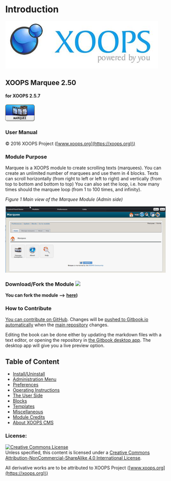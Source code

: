 # Introduction

![logoXoops.jpg](.gitbook/assets/logoxoops.jpg)

## XOOPS Marquee 2.50

#### for XOOPS 2.5.7
  
![logoModule.png](.gitbook/assets/logomodule.png)

### User Manual

© 2016 XOOPS Project \([www.xoops.org](https://xoops.org)\)

### Module Purpose

Marquee is a XOOPS module to create scrolling texts \(marquees\). You can create an unlimited number of marquees and use them in 4 blocks. Texts can scroll horizontally \(from right to left or left to right\) and vertically \(from top to bottom and bottom to top\) You can also set the loop, i.e. how many times should the marquee loop \(from 1 to 100 times, and infinity\).

 _Figure 1 Main view of the Marquee Module \(Admin side\)_

![image007.png](.gitbook/assets/image007.png)

### Download/Fork the Module ![](https://xoops.org/images/forkit.png)

**You can fork the module --&gt;** [**here**](https://github.com/XoopsModules25x/marquee)**\)**

### How to Contribute

[You can contribute on GitHub](https://github.com/XoopsDocs/marquee-tutorial). Changes will be [pushed to Gitbook.io automatically](https://www.gitbook.com/book/xoops/marquee-tutorial/activity) when the [main repository](https://github.com/XoopsDocs/marquee-tutorial) changes.
         
Editing the book can be done either by updating the markdown files with a text editor, or opening the repository in [the Gitbook desktop app](https://github.com/GitbookIO/editor/blob/master/README.md). The desktop app will give you a live preview option.
  
## Table of Content
  
* [Install/Uninstall](install-uninstall.md)
* [Administration Menu](administration-menu.md)
* [Preferences](preferences.md)
* [Operating Instructions](operating-instructions.md)
* [The User Side](the-user-side.md)
* [Blocks](blocks.md)
* [Templates](templates.md)
* [Miscellaneous](https://github.com/xoops/xoops-marquee-module/tree/532116f2aa038fce1ffab4decb619e8667613fef/en/book/8other.md) 
* [Module Credits](module-credits.md)
* [About XOOPS CMS](about-xoops-cms.md)

### License:
  
[![Creative Commons License](https://i.creativecommons.org/l/by-nc-sa/4.0/88x31.png)](http://creativecommons.org/licenses/by-nc-sa/4.0/)  
Unless specified, this content is licensed under a [Creative Commons Attribution-NonCommercial-ShareAlike 4.0 International License](http://creativecommons.org/licenses/by-nc-sa/4.0/).

All derivative works are to be attributed to XOOPS Project \([www.xoops.org](https://xoops.org)\)

